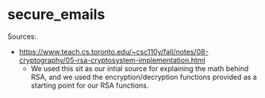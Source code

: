 # secure_emails

Sources: 
- https://www.teach.cs.toronto.edu/~csc110y/fall/notes/08-cryptography/05-rsa-cryptosystem-implementation.html
    - We used this sit as our intial source for explaining the math behind RSA, and we used the 
    encryption/decryption functions provided as a starting point for our RSA functions.